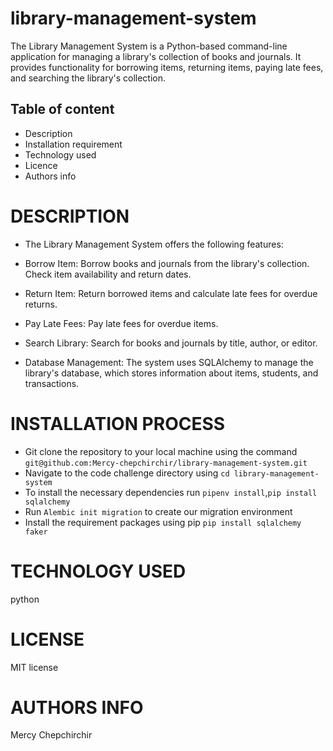 # library-management-system
The Library Management System is a Python-based command-line application for managing a library's collection of books and journals. It provides functionality for borrowing items, returning items, paying late fees, and searching the library's collection.


## Table of content
* Description 
* Installation requirement
* Technology used
* Licence
* Authors info

# DESCRIPTION
* The Library Management System offers the following features:

* Borrow Item: Borrow books and journals from the library's collection. Check item availability and return dates.

* Return Item: Return borrowed items and calculate late fees for overdue returns.

* Pay Late Fees: Pay late fees for overdue items.

* Search Library: Search for books and journals by title, author, or editor.

* Database Management: The system uses SQLAlchemy to manage the library's database, which stores information about items, students, and transactions.


# INSTALLATION PROCESS

* Git clone the repository to your local machine using the command `git@github.com:Mercy-chepchirchir/library-management-system.git `
* Navigate to the code challenge directory using `cd library-management-system `
* To install the necessary dependencies run `pipenv install`,`pip install sqlalchemy`
* Run `Alembic init migration` to create our migration environment 
* Install the requirement packages using pip
`pip install sqlalchemy faker`



# TECHNOLOGY USED
python


# LICENSE
MIT license

# AUTHORS INFO
Mercy Chepchirchir

